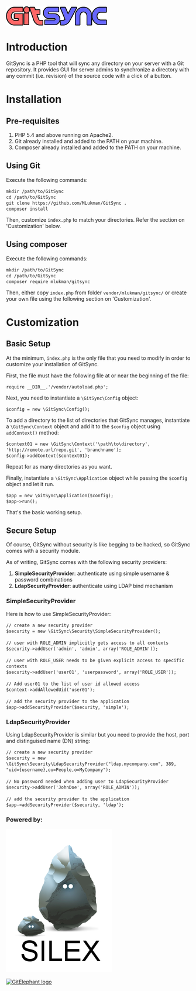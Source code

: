 ![GitSync logo](ui/gitsync.png)
# Introduction

GitSync is a PHP tool that will sync any directory on your server with a Git repository. It provides GUI for server admins to synchronize a directory with any commit (i.e. revision) of the source code with a click of a button.

# Installation

## Pre-requisites

1. PHP 5.4 and above running on Apache2.
2. Git already installed and added to the PATH on your machine.
3. Composer already installed and added to the PATH on your machine.

## Using Git

Execute the following commands:

    mkdir /path/to/GitSync
    cd /path/to/GitSync
    git clone https://github.com/MLukman/GitSync .
	composer install

Then, customize `index.php` to match your directories. Refer the section on 'Customization' below.

## Using composer

Execute the following commands:

    mkdir /path/to/GitSync
    cd /path/to/GitSync
    composer require mlukman/gitsync

Then, either copy `index.php` from folder `vendor/mlukman/gitsync/` or create your own file using the following section on 'Customization'.

# Customization

## Basic Setup
At the minimum, `index.php` is the only file that you need to modify in order to customize your installation of GitSync.

First, the file must have the following file at or near the beginning of the file:

	require __DIR__.'/vendor/autoload.php';

Next, you need to instantiate a `\GitSync\Config` object:

	$config = new \GitSync\Config();

To add a directory to the list of directories that GitSync manages, instantiate a `\GitSync\Context` object and add it to the `$config` object using `addContext()` method:

	$context01 = new \GitSync\Context('\path\to\directory', 'http://remote.url/repo.git', 'branchname');
    $config->addContext($context01);

Repeat for as many directories as you want.

Finally, instantiate a `\GitSync\Application` object while passing the `$config` object and let it run.

	$app = new \GitSync\Application($config);
	$app->run();

That's the basic working setup.

## Secure Setup

Of course, GitSync without security is like begging to be hacked, so GitSync comes with a security module.

As of writing, GitSync comes with the following security providers:

1. **SimpleSecurityProvider**: authenticate using simple username & password combinations
2. **LdapSecurityProvider**: authenticate using LDAP bind mechanism

### SimpleSecurityProvider

Here is how to use SimpleSecurityProvider:

	// create a new security provider
	$security = new \GitSync\Security\SimpleSecurityProvider();

	// user with ROLE_ADMIN implicitly gets access to all contexts
	$security->addUser('admin', 'admin', array('ROLE_ADMIN'));

	// user with ROLE_USER needs to be given explicit access to specific contexts
	$security->addUser('user01', 'userpassword', array('ROLE_USER'));

	// Add user01 to the list of user id allowed access
	$context->addAllowedUid('user01');

	// add the security provider to the application
	$app->addSecurityProvider($security, 'simple');

### LdapSecurityProvider

Using LdapSecurityProvider is similar but you need to provide the host, port and distinguised name (DN) string:

	// create a new security provider
	$security = new \GitSync\Security\LdapSecurityProvider("ldap.mycompany.com", 389, "uid={username},ou=People,o=MyCompany");

	// No password needed when adding user to LdapSecurityProvider 
	$security->addUser('JohnDoe', array('ROLE_ADMIN'));

	// add the security provider to the application
	$app->addSecurityProvider($security, 'ldap');

### Powered by:

[![Silex logo](ui/logo-silex.png)](http://silex.sensiolabs.org)

[![GitElephant logo](https://github.com/matteosister/GitElephant/raw/1.1.0/graphics/gitelephant_600.png)](http://gitelephant.cypresslab.net/)

